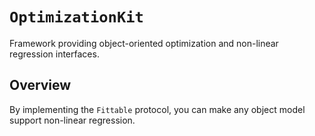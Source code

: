 # ``OptimizationKit``

Framework providing object-oriented optimization and non-linear regression interfaces.

## Overview

By implementing the ``Fittable`` protocol, you can make any object model support non-linear regression.

